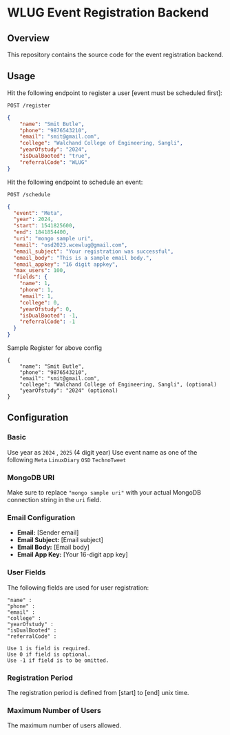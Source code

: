 # WLUG Event Registration Backend

## Overview

This repository contains the source code for the event registration backend.

## Usage

Hit the following endpoint to register a user [event must be scheduled first]:

```http
POST /register
```

```json
{
    "name": "Smit Butle",
    "phone": "9876543210",
    "email": "smit@gmail.com",
    "college": "Walchand College of Engineering, Sangli",
    "yearOfstudy": "2024",
    "isDualBooted": "true",
    "referralCode": "WLUG"
}
```

Hit the following endpoint to schedule an event:

```http
POST /schedule
```

```json
{
  "event": "Meta",
  "year": 2024,
  "start": 1541825600,
  "end": 1841854400,
  "uri": "mongo sample uri",
  "email": "osd2023.wcewlug@gmail.com",
  "email_subject": "Your registration was successful",
  "email_body": "This is a sample email body.",
  "email_appkey": "16 digit appkey",
  "max_users": 100,
  "fields": {
    "name": 1,
    "phone": 1,
    "email": 1,
    "college": 0,
    "yearOfstudy": 0,
    "isDualBooted": -1,
    "referralCode": -1
  }
}
```
Sample Register for above config

```
{    
    "name": "Smit Butle",
    "phone": "9876543210",
    "email": "smit@gmail.com",
    "college": "Walchand College of Engineering, Sangli", (optional)
    "yearOfstudy": "2024" (optional)
}
```
## Configuration

### Basic

Use year as `2024` , `2025` (4 digit year)
Use event name as one of the following
`Meta` `LinuxDiary` `OSD` `TechnoTweet`

### MongoDB URI

Make sure to replace `"mongo sample uri"` with your actual MongoDB connection string in the `uri` field.

### Email Configuration

- **Email:** [Sender email]
- **Email Subject:** [Email subject]
- **Email Body:** [Email body]
- **Email App Key:** [Your 16-digit app key]

### User Fields

The following fields are used for user registration:

```
"name" :
"phone" :
"email" :
"college" :
"yearOfstudy" :
"isDualBooted" :
"referralCode" :

Use 1 is field is required.
Use 0 if field is optional.
Use -1 if field is to be omitted.
```

### Registration Period

The registration period is defined from [start] to [end] unix time.

### Maximum Number of Users

The maximum number of users allowed.

